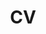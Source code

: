 ---
title: CV
draft: false
experiences:
  - title: Senior Software Developer
    organization:
      name: Siemens AG
      url: https://example.org
    dates: '2018 - Present'
    location: Deutschland
    writeup: >
      Im Rahmen der Entwicklung der SoftwareCPU(1505/7/8) leite ich ein Team technisch an. Das Team modernisiert die Build-, Konfigurations- und Testinfrastruktur. Mein Aufgabenbereich umfasst auch die Weiterentwicklung, Test, Dokumentation und Qualitätssicherung der SoftwareCPU.

  - title: Wanderer
    organization:
      name: private
      url: https://example.org
    dates: '2018'
    location: USA(NM, CO, WY, MT)
    writeup: >
      Weitwanderung des Continental Divide Trail USA

  - title: Software Developer
    organization:
      name: Siemens AG
      url: https://example.org
    dates: '2014 - 2018'
    location: Deutschland
    writeup: >
      Ich habe als Teil des Projektes S7VMM(Echtzeithypervisor für x86 Systeme) die Implementierung von Gerätetreibern, Powermanagement(ACPI) und Gerätevirtualisierung verantwortet. Mein Fokus war auf die Verifikation von Funktionalität durch Einführung und Fördung von Unittests in der embedded Softwareentwicklung gerichtet.  

  - title: Wanderer
    organization:
      name: private
      url: https://example.org
    dates: '2014'
    location: USA(leider nur CA)
    writeup: >
      Weitwanderung auf dem Pacific Crest Trail USA

  - title: Software Developer
    organization:
      name: Siemens AG
      url: https://example.org
    dates: '2013 - 2014'
    location: Deutschland
    writeup: >
      Mein Aufgabengebiet umfasste die Weiterentwicklung der Transferkomponente im Produkt WinCC Professional(TIA Portal), sowie WinCC flexible. Die Komponente war für den Download der Laufzeitdaten aus der Entwicklungsumgebung auf verschiedene Zielplatformen(MultiPanel, ComfortPanel, SmaRTPanel,…).

  - title: Software Developer
    organization:
      name: Evosoft GmbH
      url: https://example.org
    dates: '2007 - 2013'
    location: Deutschland
    writeup: >
      Ich war an der Weiterentwicklung, Wartung und Pflege von Komponenten zum Konfigurationsdownload bei WinCC flexible beteiligt.. 

weight: 3
widget:
  handler: experience

  # Options: sm, md, lg and xl. Default is md.
  width: lg

  sidebar:
    # Options: left and right. Leave blank to hide.
    position: left
    # Options: sm, md, lg and xl. Default is md.
    scale:
  
  background:
    # Options: primary, secondary, tertiary or any valid color value. Default is primary.
    color:
    image:
    # Options: auto, cover and contain. Default is auto.
    size:
    # Options: center, top, right, bottom, left.
    position:
    # Options: fixed, local, scroll.
    attachment: 
---